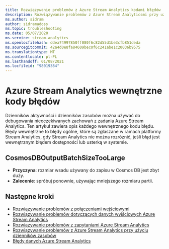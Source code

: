 ```yaml
---
title: Rozwiązywanie problemów z Azure Stream Analytics kodami błędów
description: Rozwiązywanie problemów z Azure Stream Analyticsmi przy użyciu wewnętrznych kodów błędów.
ms.author: sidram
author: sidramadoss
ms.topic: troubleshooting
ms.date: 05/07/2020
ms.service: stream-analytics
ms.openlocfilehash: ddea74997850ff080f6c82d55d1be3cfb851deda
ms.sourcegitcommit: 42a4d0e8fa84609bec0f6c241abe1c20036b9575
ms.translationtype: MT
ms.contentlocale: pl-PL
ms.lasthandoff: 01/08/2021
ms.locfileid: "98019384"
---
```

# <a name="azure-stream-analytics-internal-error-codes"></a>Azure Stream Analytics wewnętrzne kody błędów

Dzienników aktywności i dzienników zasobów można używać do debugowania nieoczekiwanych zachowań z zadania Azure Stream Analytics. Ten artykuł zawiera opis każdego wewnętrznego kodu błędu. Błędy wewnętrzne to błędy ogólne, które są zgłaszane w ramach platformy Stream Analytics, gdy Stream Analytics nie można rozróżnić, jeśli błąd jest wewnętrznym błędem dostępności lub usterką w systemie.

## <a name="cosmosdboutputbatchsizetoolarge"></a>CosmosDBOutputBatchSizeTooLarge

* **Przyczyna**: rozmiar wsadu używany do zapisu w Cosmos DB jest zbyt duży. 
* **Zalecenie**: spróbuj ponownie, używając mniejszego rozmiaru partii.

## <a name="next-steps"></a>Następne kroki

* [Rozwiązywanie problemów z połączeniami wejściowymi](stream-analytics-troubleshoot-input.md)
* [Rozwiązywanie problemów dotyczących danych wyjściowych Azure Stream Analytics](stream-analytics-troubleshoot-output.md)
* [Rozwiązywanie problemów z zapytaniami Azure Stream Analytics](stream-analytics-troubleshoot-query.md)
* [Rozwiązywanie problemów z Azure Stream Analytics przy użyciu dzienników zasobów](stream-analytics-job-diagnostic-logs.md)
* [Błędy danych Azure Stream Analytics](data-errors.md)